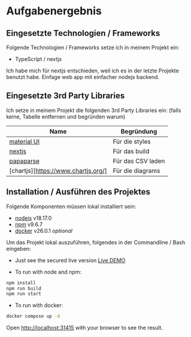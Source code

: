 # Aufgabenergebnis

## Eingesetzte Technologien / Frameworks

Folgende Technologien / Frameworks setze ich in meinem Projekt ein:

- TypeScript / nextjs

Ich habe mich für nextjs entschieden, weil ich es in der letzte Projekte benutzt habe. Einfage web app mit einfacher nodejs backend.

## Eingesetzte 3rd Party Libraries

Ich setze in meinem Projekt die folgenden 3rd Party Libraries ein: (falls keine, Tabelle entfernen und begründen warum)

Name | Begründung
--- | ---
[material UI](https://mui.com) | Für die styles
[nextjs](https://example.org) | Für das build
[papaparse](https://www.npmjs.com/package/papaparse) | Für das CSV laden
[chartjs][https://www.chartjs.org/]  | Für die diagrams

## Installation / Ausführen des Projektes

Folgende Komponenten müssen lokal installiert sein:

- [nodejs](https://nodejs.org/en) v18.17.0 
- [npm](https://npm.org) v9.6.7
- [docker](https://docker.com) v26.0.1 *optional*


Um das Projekt lokal auszuführen, folgendes in der Commandline / Bash eingeben:

- Just see the secured live version [Live DEMO](https://dev.ideniox.com)

- To run with node and npm:

```bash
npm install
npm run build
npm run start
```

- To run with docker:

```bash
docker compose up -d
```

Open [http://localhost:31415](http://localhost:31415) with your browser to see the result.

